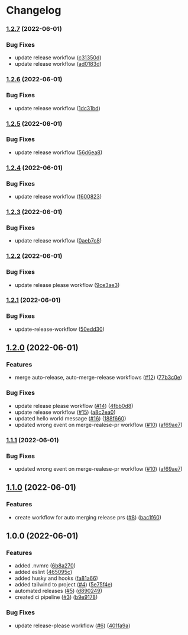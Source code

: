 # Changelog

### [1.2.7](https://github.com/alb-xh/my-site/compare/v1.2.6...v1.2.7) (2022-06-01)


### Bug Fixes

* update release workflow ([c31350d](https://github.com/alb-xh/my-site/commit/c31350dd03bbff83d11fcc00b19b22d3eea8f6dc))
* update release workflow ([ad0183d](https://github.com/alb-xh/my-site/commit/ad0183de96497e86b46395b4cce3362d4b106e0e))

### [1.2.6](https://github.com/alb-xh/my-site/compare/v1.2.5...v1.2.6) (2022-06-01)


### Bug Fixes

* update release workflow ([1dc31bd](https://github.com/alb-xh/my-site/commit/1dc31bd679bcad3de78b3d465db035281c36ebca))

### [1.2.5](https://github.com/alb-xh/my-site/compare/v1.2.4...v1.2.5) (2022-06-01)


### Bug Fixes

* update release workflow ([56d6ea8](https://github.com/alb-xh/my-site/commit/56d6ea837fcb603c1721297d79ab6f598fbcd231))

### [1.2.4](https://github.com/alb-xh/my-site/compare/v1.2.3...v1.2.4) (2022-06-01)


### Bug Fixes

* update release workflow ([f600823](https://github.com/alb-xh/my-site/commit/f60082308d9592f0d623ae128790e497e79ed4ea))

### [1.2.3](https://github.com/alb-xh/my-site/compare/v1.2.2...v1.2.3) (2022-06-01)


### Bug Fixes

* update release workflow ([0aeb7c8](https://github.com/alb-xh/my-site/commit/0aeb7c85e8a88d9948aadd4f27d4561a6a6f710e))

### [1.2.2](https://github.com/alb-xh/my-site/compare/v1.2.1...v1.2.2) (2022-06-01)


### Bug Fixes

* update release please workflow ([9ce3ae3](https://github.com/alb-xh/my-site/commit/9ce3ae3344d26263bb63c417ec704adc45df7c7b))

### [1.2.1](https://github.com/alb-xh/my-site/compare/v1.2.0...v1.2.1) (2022-06-01)


### Bug Fixes

* update-release-workflow ([50edd30](https://github.com/alb-xh/my-site/commit/50edd30974744dcdec3ea02c12450d97a33a34cf))

## [1.2.0](https://github.com/alb-xh/my-site/compare/v1.1.0...v1.2.0) (2022-06-01)


### Features

* merge auto-release, auto-merge-release workflows ([#12](https://github.com/alb-xh/my-site/issues/12)) ([77b3c0e](https://github.com/alb-xh/my-site/commit/77b3c0ece73187c8b54d589a43683d47e9fd3ef6))


### Bug Fixes

* update release please workflow ([#14](https://github.com/alb-xh/my-site/issues/14)) ([4fbb0d8](https://github.com/alb-xh/my-site/commit/4fbb0d82118ee67578dd64b9cefad1efd779ddfa))
* update release workflow ([#15](https://github.com/alb-xh/my-site/issues/15)) ([a8c2ea0](https://github.com/alb-xh/my-site/commit/a8c2ea00b2ae7b4c2c5a960a31fdafac62c1507e))
* updated hello world message ([#16](https://github.com/alb-xh/my-site/issues/16)) ([188f660](https://github.com/alb-xh/my-site/commit/188f66071c50a8894f1b61bd3822e1d796f0c694))
* updated wrong event on merge-realese-pr workflow ([#10](https://github.com/alb-xh/my-site/issues/10)) ([af69ae7](https://github.com/alb-xh/my-site/commit/af69ae7011ee68fa946c35b7d548899cfee102b7))

### [1.1.1](https://github.com/alb-xh/my-site/compare/v1.1.0...v1.1.1) (2022-06-01)


### Bug Fixes

* updated wrong event on merge-realese-pr workflow ([#10](https://github.com/alb-xh/my-site/issues/10)) ([af69ae7](https://github.com/alb-xh/my-site/commit/af69ae7011ee68fa946c35b7d548899cfee102b7))

## [1.1.0](https://github.com/alb-xh/my-site/compare/v1.0.0...v1.1.0) (2022-06-01)


### Features

* create workflow for auto merging release prs ([#8](https://github.com/alb-xh/my-site/issues/8)) ([bac1f60](https://github.com/alb-xh/my-site/commit/bac1f60b04ea0a45661446bb1a92f765fcfc3ff3))

## 1.0.0 (2022-06-01)


### Features

* added .nvmrc ([6b8a270](https://github.com/alb-xh/my-site/commit/6b8a270b529ec28d0b45e2b0c543a4e181f3923d))
* added eslint ([465095c](https://github.com/alb-xh/my-site/commit/465095c6496bf4e2063c602f985eb892054dcaac))
* added husky and hooks ([fa81a66](https://github.com/alb-xh/my-site/commit/fa81a6609e8f91bb1f942cdc136a4029bca0377f))
* added tailwind to project ([#4](https://github.com/alb-xh/my-site/issues/4)) ([5e75f4e](https://github.com/alb-xh/my-site/commit/5e75f4ea26795ae746101e79fb66ecd6fb1ef3d8))
* automated releases ([#5](https://github.com/alb-xh/my-site/issues/5)) ([d890249](https://github.com/alb-xh/my-site/commit/d8902490bd96d0dd76639be511dd22ee59189c5c))
* created ci pipeline ([#3](https://github.com/alb-xh/my-site/issues/3)) ([b9e9178](https://github.com/alb-xh/my-site/commit/b9e9178b76548b1dbfcb3b3c4ff67805fbefb140))


### Bug Fixes

* update release-please workflow ([#6](https://github.com/alb-xh/my-site/issues/6)) ([401fa9a](https://github.com/alb-xh/my-site/commit/401fa9a1de4c583216ef4214e668b5ff426cacc1))
